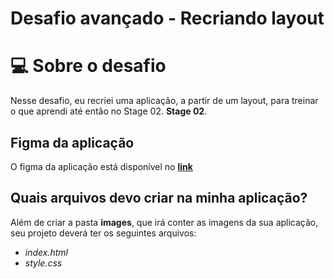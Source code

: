 # Desafio avançado - Recriando layout

# 💻 Sobre o desafio

Nesse desafio, eu recriei uma aplicação, a partir de um layout, para treinar o que aprendi até então no Stage 02. **Stage 02**.

## Figma da aplicação

O figma da aplicação está disponível no [**link**](https://www.figma.com/file/EdKjPWjC8ZlbnH4XzTObv2/Explorer/duplicate) 


## Quais arquivos devo criar na minha aplicação?

Além de criar a pasta **images**, que irá conter as imagens da sua aplicação, seu projeto deverá ter os seguintes arquivos:

- *index.html*
- *style.css*
